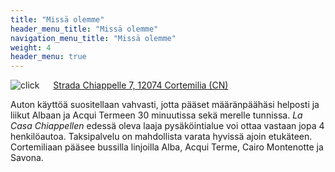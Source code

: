 ```yaml
---
title: "Missä olemme"
header_menu_title: "Missä olemme"
navigation_menu_title: "Missä olemme"
weight: 4
header_menu: true
---
```


![click](/images/click.png) &emsp; [Strada Chiappelle 7, 12074 Cortemilia (CN)](https://maps.app.goo.gl/ADYpLAMaAKRwv8eN7)

Auton käyttöä suositellaan vahvasti, jotta pääset määränpäähäsi helposti ja liikut Albaan ja Acqui Termeen 30 minuutissa sekä merelle tunnissa. *La Casa Chiappellen* edessä oleva laaja pysäköintialue voi ottaa vastaan jopa 4 henkilöautoa. Taksipalvelu on mahdollista varata hyvissä ajoin etukäteen. Cortemiliaan pääsee bussilla linjoilla Alba, Acqui Terme, Cairo Montenotte ja Savona.
